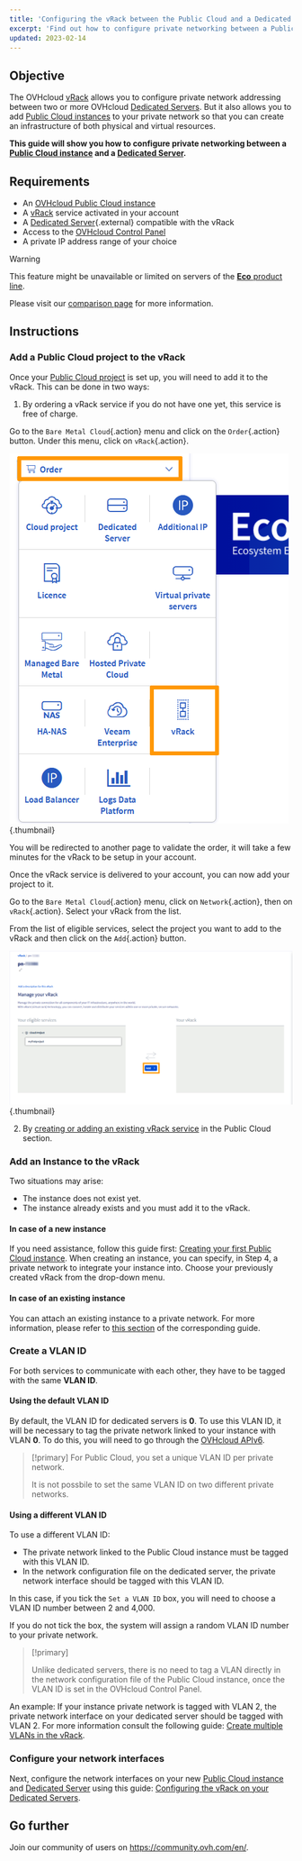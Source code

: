 ```yaml
---
title: 'Configuring the vRack between the Public Cloud and a Dedicated Server'
excerpt: 'Find out how to configure private networking between a Public Cloud instance and a Dedicated Server'
updated: 2023-02-14
---
```



## Objective

The OVHcloud [vRack](https://www.ovh.co.uk/solutions/vrack/) allows you to configure private network addressing between two or more OVHcloud [Dedicated Servers](https://www.ovhcloud.com/en-gb/bare-metal/). But it also allows you to add [Public Cloud instances](https://www.ovhcloud.com/en-gb/public-cloud/) to your private network so that you can create an infrastructure of both physical and virtual resources.

**This guide will show you how to configure private networking between a [Public Cloud instance](/pages/public_cloud/compute/public-cloud-first-steps#create-instance) and a [Dedicated Server](https://www.ovhcloud.com/en-gb/bare-metal/).**


## Requirements

- An [OVHcloud Public Cloud instance](/pages/public_cloud/compute/public-cloud-first-steps)
- A [vRack](https://www.ovh.co.uk/solutions/vrack/) service activated in your account
- A [Dedicated Server](https://www.ovhcloud.com/en-gb/bare-metal/){.external} compatible with the vRack
- Access to the [OVHcloud Control Panel](https://www.ovh.com/auth/?action=gotomanager&from=https://www.ovh.co.uk/&ovhSubsidiary=GB)
- A private IP address range of your choice

> [!warning]
> This feature might be unavailable or limited on servers of the [**Eco** product line](https://eco.ovhcloud.com/en-gb/about/).
>
> Please visit our [comparison page](https://eco.ovhcloud.com/en-gb/compare/) for more information.

## Instructions

### Add a Public Cloud project to the vRack

Once your [Public Cloud project](/pages/public_cloud/compute/create_a_public_cloud_project) is set up, you will need to add it to the vRack. This can be done in two ways:

1. By ordering a vRack service if you do not have one yet, this service is free of charge. 

Go to the `Bare Metal Cloud`{.action} menu and click on the `Order`{.action} button. Under this menu, click on `vRack`{.action}.

![Order vrack](images/orderingvrack.png){.thumbnail}

You will be redirected to another page to validate the order, it will take a few minutes for the vRack to be setup in your account.

Once the vRack service is delivered to your account, you can now add your project to it.

Go to the `Bare Metal Cloud`{.action} menu, click on `Network`{.action}, then on `vRack`{.action}. Select your vRack from the list.


From the list of eligible services, select the project you want to add to the vRack and then click on the `Add`{.action} button.

![add project to vrack](images/addprojectvrack.png){.thumbnail}

<ol start="2">
  <li>By <a href="/pages/public_cloud/public_cloud_network_services/getting-started-07-creating-vrack#instructions_1">creating or adding an existing vRack service</a> in the Public Cloud section.</li>
</ol>


### Add an Instance to the vRack 

Two situations may arise:

- The instance does not exist yet.
- The instance already exists and you must add it to the vRack.

#### In case of a new instance

If you need assistance, follow this guide first: [Creating your first Public Cloud instance](/pages/public_cloud/compute/public-cloud-first-steps#create-instance). When creating an instance, you can specify, in Step 4, a private network to integrate your instance into. Choose your previously created vRack from the drop-down menu.

#### In case of an existing instance

You can attach an existing instance to a private network. For more information, please refer to [this section](/pages/public_cloud/public_cloud_network_services/getting-started-07-creating-vrack#cases-of-an-already-existing-instance) of the corresponding guide.

### Create a VLAN ID

For both services to communicate with each other, they have to be tagged with the same **VLAN ID**. 

#### Using the default VLAN ID

By default, the VLAN ID for dedicated servers is **0**. To use this VLAN ID, it will be necessary to tag the private network linked to your instance with VLAN **0**. To do this, you will need to go through the [OVHcloud APIv6](/pages/public_cloud/public_cloud_network_services/getting-started-08-creating-vrack-with-api#step-3-creating-a-vlan-in-the-vrack).


> [!primary]
> For Public Cloud, you set a unique VLAN ID per private network.
> 
> It is not possbile to set the same VLAN ID on two different private networks.

#### Using a different VLAN ID

To use a different VLAN ID:

- The private network linked to the Public Cloud instance must be tagged with this VLAN ID.
- In the network configuration file on the dedicated server, the private network interface should be tagged with this VLAN ID.

In this case, if you tick the `Set a VLAN ID` box, you will need to choose a VLAN ID number between 2 and 4,000.

If you do not tick the box, the system will assign a random VLAN ID number to your private network.

> [!primary]
> 
> Unlike dedicated servers, there is no need to tag a VLAN directly in the network configuration file of the Public Cloud instance, once the VLAN ID is set in the OVHcloud Control Panel.
>

An example: If your instance private network is tagged with VLAN 2, the private network interface on your dedicated server should be tagged with VLAN 2. For more information consult the following guide: [Create multiple VLANs in the vRack](/pages/bare_metal_cloud/dedicated_servers/creating-multiple-vlans-in-a-vrack).

### Configure your network interfaces

Next, configure the network interfaces on your new [Public Cloud instance](https://www.ovhcloud.com/en-gb/public-cloud/) and [Dedicated Server](https://www.ovhcloud.com/en-gb/bare-metal/) using this guide: [Configuring the vRack on your Dedicated Servers](/pages/bare_metal_cloud/dedicated_servers/vrack_configuring_on_dedicated_server).

## Go further

Join our community of users on <https://community.ovh.com/en/>.
